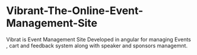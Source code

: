# Vibrant-The-Online-Event-Management-Site
Vibrat is Event Management Site Developed in angular for managing Events , cart and feedback system along with speaker and sponsors managemnt.
